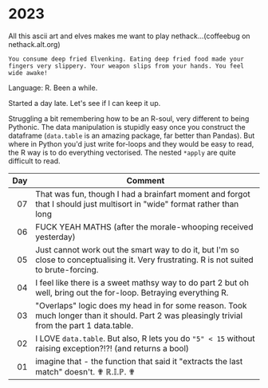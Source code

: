 # 2023

All this ascii art and elves makes me want to play nethack...(coffeebug on nethack.alt.org)

```
You consume deep fried Elvenking. Eating deep fried food made your
fingers very slippery. Your weapon slips from your hands. You feel wide awake!
```

Language: R. Been a while.

Started a day late. Let's see if I can keep it up.

Struggling a bit remembering how to be an R-soul, very different to being Pythonic.
The data manipulation is stupidly easy once you construct the dataframe (`data.table` is an amazing package, far better
than Pandas). But where in Python you'd just write for-loops and they would be easy to read, the R way is to do
everything vectorised. The nested `*apply` are quite difficult to read.
 

| Day | Comment                                                                                                                                      |
|----:|----------------------------------------------------------------------------------------------------------------------------------------------|
|  07 | That was fun, though I had a brainfart moment and forgot that I should just multisort in "wide" format rather than long                      |
|  06 | FUCK YEAH MATHS (after the morale-whooping received yesterday)                                                                               |
|  05 | Just cannot work out the smart way to do it, but I'm so close to conceptualising it. Very frustrating. R is not suited to brute-forcing.     |
|  04 | I feel like there is a sweet mathsy way to do part 2 but oh well, bring out the for-loop. Betraying everything R.                            |
|  03 | "Overlaps" logic does my head in for some reason. Took much longer than it should. Part 2 was pleasingly trivial from the part 1 data.table. |
|  02 | I LOVE `data.table`. But also, R lets you do `"5" < 15` without raising exception?!?! (and returns a bool)                                   |
|  01 | imagine that - the function that said it "extracts the last match" doesn't. ✟ ℝ.𝕀.ℙ. ✟                                                       |
